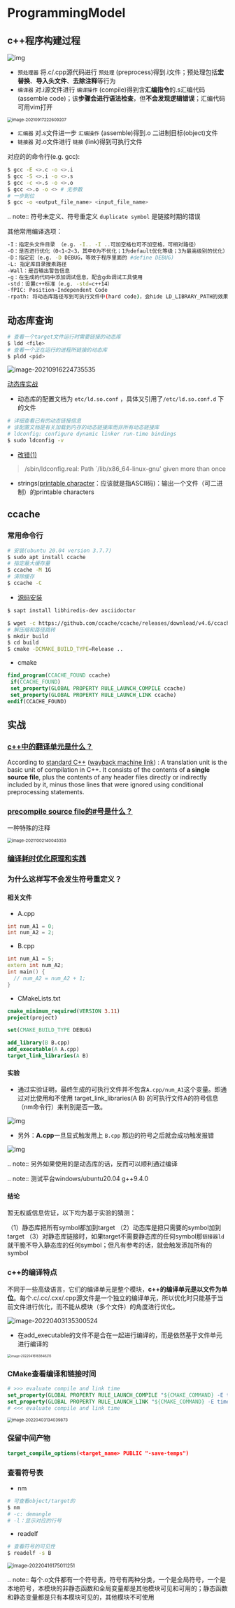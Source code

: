 # ProgrammingModel

## c++程序构建过程

![img](https://natsu-akatsuki.oss-cn-guangzhou.aliyuncs.com/img/d152ab606e08516d8369211b19da87fc29998.png@912w_155h_80q)

* `预处理器` 将.c/.cpp源代码进行 `预处理` (preprocess)得到.i文件；预处理包括**宏替换**、**导入头文件**、**去除注释**等行为
* `编译器` 对.i源文件进行 `编译操作` (compile)得到含**汇编指令**的.s汇编代码(assemble code)；该**步骤会进行语法检查**，但**不会发现逻辑错误**；汇编代码可用vim打开

<img src="https://natsu-akatsuki.oss-cn-guangzhou.aliyuncs.com/img/image-20210917222609207.png" alt="image-20210917222609207" style="zoom:67%; " />

* `汇编器` 对.s文件进一步 `汇编操作` (assemble)得到.o 二进制目标(object)文件
* `链接器` 对.o文件进行 `链接` (link)得到可执行文件

对应的的命令行(e.g. gcc):

```bash
$ gcc -E <>.c -o <>.i
$ gcc -S <>.i -o <>.s
$ gcc -c <>.s -o <>.o
$ gcc <>.o -o <> # 无参数
# 一步到位
$ gcc -o <output_file_name> <input_file_name>
```

.. note:: 符号未定义、符号重定义 `` duplicate symbol `` 是链接时期的错误

其他常用编译选项：

```bash
-I：指定头文件目录 （e.g. -I.. -I ..可加空格也可不加空格，可相对路径）
-O：是否进行优化（0<1<2<3，其中0为不优化；1为default优化等级；3为最高级别的优化）
-D：指定宏（e.g. -D DEBUG，等效于程序里面的 #define DEBUG)
-L: 指定库目录搜素路径
-Wall：是否输出警告信息
-g：在生成的代码中添加调试信息，配合gdb调试工具使用
-std：设置c++标准（e.g. -std=c++14）
-fPIC: Position-Independent Code
-rpath: 将动态库路径写到可执行文件中(hard code)，会hide LD_LIBRARY_PATH的效果
```

## 动态库查询

```bash
# 查看一个target文件运行时需要链接的动态库
$ ldd <file>
# 查看一个正在运行的进程所链接的动态库
$ pldd <pid>
```

![image-20210916224735535](https://natsu-akatsuki.oss-cn-guangzhou.aliyuncs.com/img/image-20210916224735535.png)

[动态库实战](http://cn.linux.vbird.org/linux_basic/0520source_code_and_tarball_5.php)

* 动态库的配置文档为 `etc/ld.so.conf` ，具体又引用了`/etc/ld.so.conf.d` 下的文件

```bash
# 详细查看已有的动态链接信息
# 该配置文档是有关加载到内存的动态链接库而非所有动态链接库
# ldconfig: configure dynamic linker run-time bindings
$ sudo ldconfig -v
```

* [改错(1)](https://askubuntu.com/questions/272369/ldconfig-path-lib-x86-64-linux-gnu-given-more-than-once?rq=1)

>/sbin/ldconfig.real: Path `/lib/x86_64-linux-gnu' given more than once

* strings([printable character](http://facweb.cs.depaul.edu/sjost/it212/documents/ascii-pr.htm)：应该就是指ASCII码)：输出一个文件（可二进制）的printable characters

## ccache

### 常用命令行

```bash
# 安装(ubuntu 20.04 version 3.7.7)
$ sudo apt install ccache
# 指定最大缓存量
$ ccache -M 1G
# 清除缓存
$ ccache -C
```

* [源码安装](https://github.com/ccache/ccache/blob/master/doc/INSTALL.md)

```bash
$ sapt install libhiredis-dev asciidoctor

$ wget -c https://github.com/ccache/ccache/releases/download/v4.6/ccache-4.6.tar.gz 
# 解压缩和路径跳转
$ mkdir build
$ cd build
$ cmake -DCMAKE_BUILD_TYPE=Release ..
```

* cmake

```cmake
find_program(CCACHE_FOUND ccache)
 if(CCACHE_FOUND)
 set_property(GLOBAL PROPERTY RULE_LAUNCH_COMPILE ccache)
 set_property(GLOBAL PROPERTY RULE_LAUNCH_LINK ccache)
endif(CCACHE_FOUND)
```

## 实战

### [c++中的翻译单元是什么？](https://stackoverflow.com/questions/1106149/what-is-a-translation-unit-in-c)

According to [standard C++](http://www.efnetcpp.org/wiki/ISO/IEC_14882) ([wayback machine link](http://web.archive.org/web/20070403232333/http://www.efnetcpp.org/wiki/ISO/IEC_14882)) : A translation unit is the basic unit of compilation in C++. It consists of the contents of **a single source file**, plus the contents of any header files directly or indirectly included by it, minus those lines that were ignored using conditional preprocessing statements.

### [precompile source file的#号是什么？](https://stackoverflow.com/questions/25137743/where-do-we-use-i-files-and-how-do-we-generate-them)

一种特殊的注释

<img src="https://natsu-akatsuki.oss-cn-guangzhou.aliyuncs.com/img/image-20211002140045353.png" alt="image-20211002140045353" style="zoom:67%; " />

### [编译耗时优化原理和实践](https://tech.meituan.com/2020/12/10/apache-kylin-practice-in-meituan.html)

### 为什么这样写不会发生符号重定义？

#### 相关文件

* A.cpp

```c++
int num_A1 = 0;
int num_A2 = 2;
```

* B.cpp

```c++
int num_A1 = 5;
extern int num_A2;
int main() {
  // num_A2 = num_A2 + 1;
}
```

* CMakeLists.txt

```cmake
cmake_minimum_required(VERSION 3.11)
project(project)

set(CMAKE_BUILD_TYPE DEBUG)

add_library(B B.cpp)
add_executable(A A.cpp)
target_link_libraries(A B)
```

#### 实验

* 通过实验证明，最终生成的可执行文件并不包含`A.cpp/num_A1`这个变量。即通过对比使用和不使用 target_link_libraries(A B) 的可执行文件A的符号信息（nm命令行）来判别是否一致。

![img](https://natsu-akatsuki.oss-cn-guangzhou.aliyuncs.com/img/4SdVT5emzTdgn0IV.png!thumbnail)

* 另外：**A.cpp**一旦显式触发用上 `B.cpp` 那边的符号之后就会成功触发报错

![img](https://natsu-akatsuki.oss-cn-guangzhou.aliyuncs.com/img/cdvZSiNGWfQYhUWl.png!thumbnail)

.. note:: 另外如果使用的是动态库的话，反而可以顺利通过编译

.. note:: 测试平台windows/ubuntu20.04 g++9.4.0

#### 结论

暂无权威信息佐证，以下均为基于实验的猜测：

（1）静态库把所有symbol都加到target
（2）动态库是把只需要的symbol加到target
（3）对静态库链接时，如果target不需要静态库的任何symbol那`链接器ld`就干脆不导入静态库的任何symbol；但凡有参考的话，就会触发添加所有的symbol

### c++的编译特点

不同于一些高级语言，它们的编译单元是整个模块，**c++的编译单元是以文件为单位**。每个.c/.cc/.cxx/.cpp源文件是一个独立的编译单元，所以优化时只能基于当前文件进行优化，而不能从模块（多个文件）的角度进行优化。

![image-20220403135300524](https://natsu-akatsuki.oss-cn-guangzhou.aliyuncs.com/img/image-20220403135300524.png)

* 在add_executable的文件不是合在一起进行编译的，而是依然基于文件单元进行编译的

<img src="https://natsu-akatsuki.oss-cn-guangzhou.aliyuncs.com/img/image-20220416163848215.png" alt="image-20220416163848215" style="zoom:50%;" />

### CMake查看编译和链接时间

```cmake
# >>> evaluate compile and link time
set_property(GLOBAL PROPERTY RULE_LAUNCH_COMPILE "${CMAKE_COMMAND} -E time")
set_property(GLOBAL PROPERTY RULE_LAUNCH_LINK "${CMAKE_COMMAND} -E time")
# <<< evaluate compile and link time
```

<img src="https://natsu-akatsuki.oss-cn-guangzhou.aliyuncs.com/img/image-20220403134039873.png" alt="image-20220403134039873" style="zoom: 67%;" />

### 保留中间产物

```cmake
target_compile_options(<target_name> PUBLIC "-save-temps")
```

### 查看符号表

* nm

``` bash
# 可查看object/target的
$ nm
# -c: demangle
# -l：显示对应的行号
```

* readelf

```bash
# 查看符号的可见性
$ readelf -s B
```

<img src="https://natsu-akatsuki.oss-cn-guangzhou.aliyuncs.com/img/image-20220416175011251.png" alt="image-20220416175011251" style="zoom: 80%;" />

.. note:: 每个.o文件都有一个符号表，符号有两种分类，一个是全局符号，一个是本地符号，本模块的非静态函数和全局变量都是其他模块可见和可用的；静态函数和静态变量都是只有本模块可见的，其他模块不可使用
